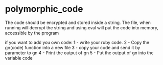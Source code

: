 polymorphic_code
================

The code should be encrypted and stored inside a string. The file, when running will decrypt the string and using eval will put the code into memory, accessible by the program

 if you want to add you own code: 
 1 - write your ruby code. 
 2 - Copy the gn(code) function into a new file
 3 - copy your code and send it by parameter to gn
 4 - Print the output of gn
 5 - Put the output of gn into the variable code

